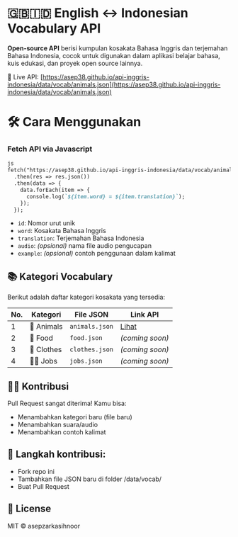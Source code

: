 
# 🇬🇧🇮🇩 English ↔ Indonesian Vocabulary API

**Open-source API** berisi kumpulan kosakata Bahasa Inggris dan terjemahan Bahasa Indonesia, cocok untuk digunakan dalam aplikasi belajar bahasa, kuis edukasi, dan proyek open source lainnya.

🔗 Live API: [https://asep38.github.io/api-inggris-indonesia/data/vocab/animals.json](https://asep38.github.io/api-inggris-indonesia/data/vocab/animals.json)

# 🛠️ Cara Menggunakan
### Fetch API via Javascript
```markdown
js
fetch("https://asep38.github.io/api-inggris-indonesia/data/vocab/animals.json")
  .then(res => res.json())
  .then(data => {
    data.forEach(item => {
      console.log(`${item.word} = ${item.translation}`);
    });
  });
```

- `id`: Nomor urut unik
- `word`: Kosakata Bahasa Inggris
- `translation`: Terjemahan Bahasa Indonesia
- `audio`: *(opsional)* nama file audio pengucapan
- `example`: *(opsional)* contoh penggunaan dalam kalimat

## 📚 Kategori Vocabulary

Berikut adalah daftar kategori kosakata yang tersedia:

| No. | Kategori     | File JSON       | Link API                                                                 |
|-----|--------------|-----------------|--------------------------------------------------------------------------|
| 1   | 🐾 Animals    | `animals.json`  | [Lihat](https://asep38.github.io/api-inggris-indonesia/data/vocab/animals.json) |
| 2   | 🍔 Food       | `food.json`     | *(coming soon)*                                                          |
| 3   | 👕 Clothes    | `clothes.json`  | *(coming soon)*                                                          |
| 4   | 👨‍🏫 Jobs      | `jobs.json`     | *(coming soon)*                                                          |

## 🧑‍💻 Kontribusi
Pull Request sangat diterima! Kamu bisa:

- Menambahkan kategori baru (file baru)
- Menambahkan suara/audio
- Menambahkan contoh kalimat

## 📌 Langkah kontribusi:
- Fork repo ini
- Tambahkan file JSON baru di folder /data/vocab/
- Buat Pull Request

## 📄 License
MIT © asepzarkasihnoor


